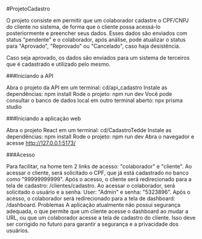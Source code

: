 #ProjetoCadastro

O projeto consiste em permitir que um colaborador cadastre o CPF/CNPJ do cliente no sistema, de forma que o cliente possa acessá-lo posteriormente e preencher seus dados. Esses dados são enviados com status "pendente" e o colaborador, após análise, pode atualizar o status para "Aprovado", "Reprovado" ou "Cancelado", caso haja desistência.

Caso seja aprovado, os dados são enviados para um sistema de terceiros que é cadastrado e utilizado pelo mesmo.

###Iniciando a API

Abra o projeto da API em um terminal: cd/api_cadastro
Instale as dependências: npm install
Rode o projeto: npm run dev
Você pode consultar o banco de dados local em outro terminal aberto: npx prisma studio

###Iniciando a aplicação web

Abra o projeto React em um terminal: cd/CadastroTedde
Instale as dependências: npm install
Rode o projeto: npm run dev
Abra o navegador e acesse http://127.0.0.1:5173/

###Acesso

Para facilitar, na home tem 2 links de acesso: "colaborador" e "cliente".
Ao acessar o cliente, será solicitado o CPF, que já está cadastrado no banco como "99999999999". Após o acesso, o cliente será redirecionado para a tela de cadastro: /clientes/cadastro.
Ao acessar o colaborador, será solicitado o usuário e a senha. User: "Admin" e senha: "5323896". Após o acesso, o colaborador será redirecionado para a tela de dashboard: /dashboard.
Problemas
A aplicação atualmente não possui segurança adequada, o que permite que um cliente acesse o dashboard ao mudar a URL, ou que um colaborador acesse a tela de cadastro do cliente. Isso deve ser corrigido no futuro para garantir a segurança e a privacidade dos usuários.
